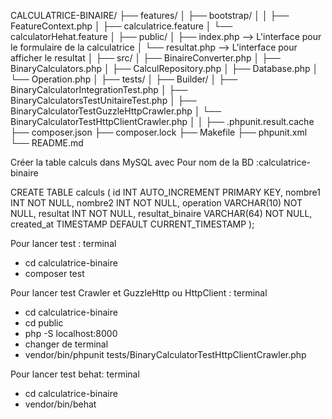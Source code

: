 CALCULATRICE-BINAIRE/
├── features/
│   ├── bootstrap/
│   │   ├── FeatureContext.php
│   ├── calculatrice.feature
│   └── calculatorHehat.feature
│
├── public/
│   ├── index.php     --> L'interface pour le formulaire de la calculatrice
│   └── resultat.php  --> L'interface pour afficher le resultat
│
├── src/
│   ├── BinaireConverter.php
│   ├── BinaryCalculators.php
│   ├── CalculRepository.php
│   ├── Database.php
│   └── Operation.php
│
├── tests/
│   ├── Builder/
│   ├── BinaryCalculatorIntegrationTest.php
│   ├── BinaryCalculatorsTestUnitaireTest.php
│   ├── BinaryCalculatorTestGuzzleHttpCrawler.php
│   └── BinaryCalculatorTestHttpClientCrawler.php
│
│
├── .phpunit.result.cache
├── composer.json
├── composer.lock
├── Makefile
├── phpunit.xml
└── README.md



Créer la table calculs dans MySQL avec Pour nom de la BD :calculatrice-binaire

CREATE TABLE calculs (
    id INT AUTO_INCREMENT PRIMARY KEY,
    nombre1 INT NOT NULL,
    nombre2 INT NOT NULL,
    operation VARCHAR(10) NOT NULL,
    resultat INT NOT NULL,
    resultat_binaire VARCHAR(64) NOT NULL,
    created_at TIMESTAMP DEFAULT CURRENT_TIMESTAMP
);

Pour lancer test : terminal
- cd calculatrice-binaire
- composer test

Pour lancer test Crawler et GuzzleHttp ou HttpClient : terminal
- cd calculatrice-binaire
- cd public
-  php -S localhost:8000
- changer de terminal
- vendor/bin/phpunit tests/BinaryCalculatorTestHttpClientCrawler.php

Pour lancer test behat: terminal
- cd calculatrice-binaire
- vendor/bin/behat
